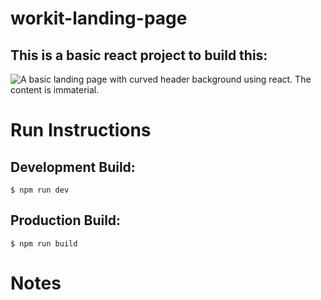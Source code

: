 # workit-landing-page

## This is a basic react project to build this:

![A basic landing page with curved header background using react. The content is immaterial.](./preview.jpg)

# Run Instructions

## Development Build:

`$ npm run dev`

## Production Build:

`$ npm run build`

# Notes

